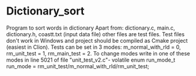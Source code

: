 # Dictionary_sort
Program to sort words in dictionary
Apart from: dictionary.c, main.c, dictionary.h, coastt.txt (input data file) other files are test files. 
Test files don't work in Windows and project should be compiled as Cmake project (easiest in Clion). 
Tests can be set in 3 modes: m_normal_with_rld = 0, rm_unit_test = 1, rm_main_test = 2. 
To change modes write in one of these modes in line 5021 of file "unit_test_v2.c"- 
volatile enum run_mode_t run_mode = rm_unit_test/m_normal_with_rld/rm_unit_test;

